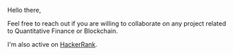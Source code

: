 Hello there,

Feel free to reach out if you are willing to collaborate on any project related to Quantitative Finance or Blockchain.

I'm also active on <a href=https://www.hackerrank.com/matheus_raposo>HackerRank<a>.

<!---
mraposodea2016/mraposodea2016 is a ✨ special ✨ repository because its `README.md` (this file) appears on your GitHub profile.
You can click the Preview link to take a look at your changes.
--->
